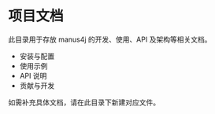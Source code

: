 # 项目文档

此目录用于存放 manus4j 的开发、使用、API 及架构等相关文档。

- 安装与配置
- 使用示例
- API 说明
- 贡献与开发

如需补充具体文档，请在此目录下新建对应文件。